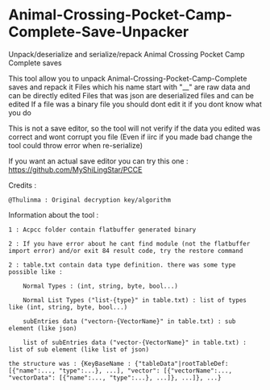 # Animal-Crossing-Pocket-Camp-Complete-Save-Unpacker
Unpack/deserialize and serialize/repack Animal Crossing Pocket Camp Complete saves

This tool allow you to unpack Animal-Crossing-Pocket-Camp-Complete saves and repack it
Files which his name start with "__" are raw data and can be directly edited
Files that was json are deserialized files and can be edited
If a file was a binary file you should dont edit it if you dont know what you do

This is not a save editor, so the tool will not verify if the data you edited was correct and wont corrupt you file (Even if iirc if you made bad change the tool could throw error when re-serialize)

If you want an actual save editor you can try this one : https://github.com/MyShiLingStar/PCCE

Credits :

    @Thulinma : Original decryption key/algorithm

Information about the tool :

    1 : Acpcc folder contain flatbuffer generated binary 

    2 : If you have error about he cant find module (not the flatbuffer import error) and/or exit 84 result code, try the restore command

    2 : table.txt contain data type definition. there was some type possible like :

        Normal Types : (int, string, byte, bool...)

        Normal List Types ("list-{type}" in table.txt) : list of types like (int, string, byte, bool...)

        subEntries data ("vectorn-{VectorName}" in table.txt) : sub element (like json)

        list of subEntries data ("vector-{VectorName}" in table.txt) : list of sub element (like list of json)
    
    the structure was : {KeyBaseName : {"tableData"|rootTableDef: [{"name":..., "type":...}, ...], "vector": [{"vectorName":..., "vectorData": [{"name":..., "type":...}, ...]}, ...]}, ...}
